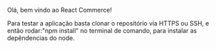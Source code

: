 Olá, bem vindo ao React Commerce!

Para testar a aplicação basta clonar o repositório via HTTPS ou SSH,
e então rodar:"npm install" no terminal de comando,
para instalar as depêndencias do node.